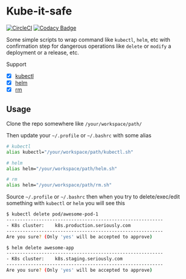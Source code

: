 # Kube-it-safe

[![CircleCI](https://circleci.com/gh/ralavay/k8s-safety.svg?style=svg)](https://circleci.com/gh/ralavay/k8s-safety)
[![Codacy Badge](https://api.codacy.com/project/badge/Grade/67934c32a15a4bc79afb40d0584fcc5e)](https://app.codacy.com/app/ralavay/k8s-safety?utm_source=github.com&utm_medium=referral&utm_content=ralavay/k8s-safety&utm_campaign=Badge_Grade_Dashboard)

Some simple scripts to wrap command like `kubectl`, `helm`, etc with confirmation step for dangerous operations like `delete` or `modify` a deployment or a release, etc.

Support

- [x] [kubectl](https://github.com/kubernetes/kubectl)
- [x] [helm](https://github.com/helm/helm)
- [x] [rm](https://github.com/coreutils/coreutils/blob/master/src/rm.c)

## Usage

Clone the repo somewhere like `/your/workspace/path/`

Then update your `~/.profile` or `~/.bashrc` with some alias

```bash
# kubectl
alias kubectl="/your/workspace/path/kubectl.sh"

# helm
alias helm="/your/workspace/path/helm.sh"

# rm
alias helm="/your/workspace/path/rm.sh"
```

Source `~/.profile` or `~/.bashrc` then when you try to delete/exec/edit something with `kubectl` or `helm` you will see this

```bash
$ kubectl delete pod/awesome-pod-1
----------------------------------------------------------
- K8s cluster:    k8s.production.seriously.com
----------------------------------------------------------
Are you sure? (Only 'yes' will be accepted to approve)
```

```bash
$ helm delete awesome-app
----------------------------------------------------------
- K8s cluster:    k8s.staging.seriously.com
----------------------------------------------------------
Are you sure? (Only 'yes' will be accepted to approve)
```
